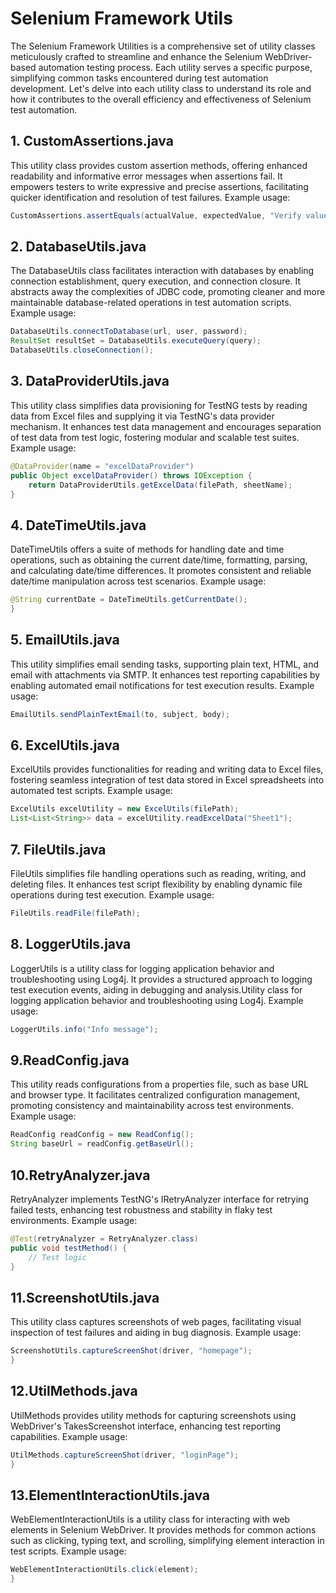 # **Selenium Framework Utils**

The Selenium Framework Utilities is a comprehensive set of utility classes meticulously crafted to streamline and enhance the Selenium WebDriver-based automation testing process. Each utility serves a specific purpose, simplifying common tasks encountered during test automation development. Let's delve into each utility class to understand its role and how it contributes to the overall efficiency and effectiveness of Selenium test automation.

## 1. CustomAssertions.java
This utility class provides custom assertion methods, offering enhanced readability and informative error messages when assertions fail. It empowers testers to write expressive and precise assertions, facilitating quicker identification and resolution of test failures.
Example usage:
```java
CustomAssertions.assertEquals(actualValue, expectedValue, "Verify value equality");
```

## 2. DatabaseUtils.java
The DatabaseUtils class facilitates interaction with databases by enabling connection establishment, query execution, and connection closure. It abstracts away the complexities of JDBC code, promoting cleaner and more maintainable database-related operations in test automation scripts.
Example usage:
```java
DatabaseUtils.connectToDatabase(url, user, password);
ResultSet resultSet = DatabaseUtils.executeQuery(query);
DatabaseUtils.closeConnection();
```

## 3. DataProviderUtils.java
This utility class simplifies data provisioning for TestNG tests by reading data from Excel files and supplying it via TestNG's data provider mechanism. It enhances test data management and encourages separation of test data from test logic, fostering modular and scalable test suites.
Example usage:
```java
@DataProvider(name = "excelDataProvider")
public Object excelDataProvider() throws IOException {
    return DataProviderUtils.getExcelData(filePath, sheetName);
}
```

## 4. DateTimeUtils.java
DateTimeUtils offers a suite of methods for handling date and time operations, such as obtaining the current date/time, formatting, parsing, and calculating date/time differences. It promotes consistent and reliable date/time manipulation across test scenarios.
Example usage:
```java
@String currentDate = DateTimeUtils.getCurrentDate();
}
```

## 5. EmailUtils.java

This utility simplifies email sending tasks, supporting plain text, HTML, and email with attachments via SMTP. It enhances test reporting capabilities by enabling automated email notifications for test execution results.
Example usage:
```java
EmailUtils.sendPlainTextEmail(to, subject, body);
```

## 6. ExcelUtils.java
ExcelUtils provides functionalities for reading and writing data to Excel files, fostering seamless integration of test data stored in Excel spreadsheets into automated test scripts.
Example usage:
```java
ExcelUtils excelUtility = new ExcelUtils(filePath);
List<List<String>> data = excelUtility.readExcelData("Sheet1");
```

## 7. FileUtils.java
FileUtils simplifies file handling operations such as reading, writing, and deleting files. It enhances test script flexibility by enabling dynamic file operations during test execution.
Example usage:
```java
FileUtils.readFile(filePath);
```
## 8. LoggerUtils.java
LoggerUtils is a utility class for logging application behavior and troubleshooting using Log4j. It provides a structured approach to logging test execution events, aiding in debugging and analysis.Utility class for logging application behavior and troubleshooting using Log4j.
Example usage:
```java
LoggerUtils.info("Info message");
```

## 9.ReadConfig.java
This utility reads configurations from a properties file, such as base URL and browser type. It facilitates centralized configuration management, promoting consistency and maintainability across test environments.
Example usage:
```java
ReadConfig readConfig = new ReadConfig();
String baseUrl = readConfig.getBaseUrl();
```
## 10.RetryAnalyzer.java
RetryAnalyzer implements TestNG's IRetryAnalyzer interface for retrying failed tests, enhancing test robustness and stability in flaky test environments.
Example usage:
```java
@Test(retryAnalyzer = RetryAnalyzer.class)
public void testMethod() {
    // Test logic
}
```

## 11.ScreenshotUtils.java
This utility class captures screenshots of web pages, facilitating visual inspection of test failures and aiding in bug diagnosis.
Example usage:
```java
ScreenshotUtils.captureScreenShot(driver, "homepage");
}
```

## 12.UtilMethods.java
UtilMethods provides utility methods for capturing screenshots using WebDriver's TakesScreenshot interface, enhancing test reporting capabilities.
Example usage:
```java
UtilMethods.captureScreenShot(driver, "loginPage");
}
```

## 13.ElementInteractionUtils.java
WebElementInteractionUtils is a utility class for interacting with web elements in Selenium WebDriver. It provides methods for common actions such as clicking, typing text, and scrolling, simplifying element interaction in test scripts.
Example usage:
```java
WebElementInteractionUtils.click(element);
}
```

